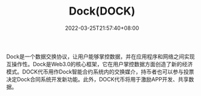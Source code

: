 ﻿---
weight: 
title: "Dock(DOCK)"
description: "Dock是一个数据交换协议，让用户能够掌控数据，并在应用程序和网络之间实现互操作性"
date: 2022-03-25T21:57:40+08:00
lastmod: 2022-03-25T16:45:40+08:00
draft: false
authors: ["Metabd"]
featuredImage: "dockdock.webp"
link: ""
tags: ["数字代币","Dock(DOCK)"]
categories: ["navigation"]
navigation: ["数字代币"]
lightgallery: true
toc: true
pinned: false
recommend: false
recommend1: false
---
Dock是一个数据交换协议，让用户能够掌控数据，并在应用程序和网络之间实现互操作性。Dock是Web3.0的核心框架，它在用户掌控数据方面创造了新的经济模式。DOCK代币用作Dock智能合约系统内的交换媒介，持币者也可以参与投票决定Dock合同系统开发新功能。此外，DOCK代币将用于激励APP开发、共享数据。
